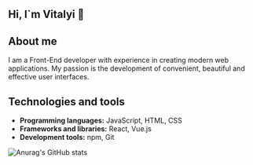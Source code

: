 ## Hi, I`m Vitalyi 👋

## About me

I am a Front-End developer with experience in creating modern web applications. My passion is the development of convenient, beautiful and effective user interfaces.

## Technologies and tools

- **Programming languages:** JavaScript, HTML, CSS
- **Frameworks and libraries:** React, Vue.js
- **Development tools:** npm, Git


![Anurag's GitHub stats](https://github-readme-stats.vercel.app/api?username=anuraghazra&show_icons=true&bg_color=00000000)
